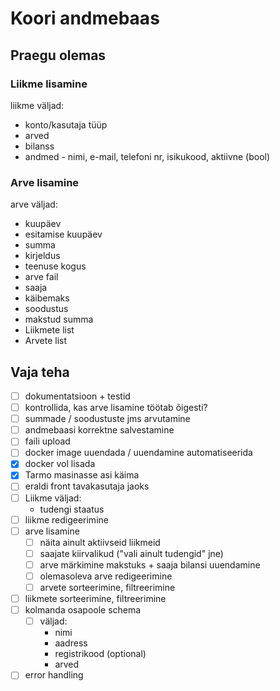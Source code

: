 # Koori andmebaas

## Praegu olemas
### Liikme lisamine
  liikme väljad:
 - konto/kasutaja tüüp
 - arved
 - bilanss
 - andmed - nimi, e-mail, telefoni nr, isikukood, aktiivne (bool)
### Arve lisamine
  arve väljad:
  - kuupäev
  - esitamise kuupäev
  - summa
  - kirjeldus
  - teenuse kogus
  - arve fail
  - saaja
  - käibemaks
  - soodustus
  - makstud summa
  - Liikmete list
  - Arvete list


## Vaja teha
- [ ] dokumentatsioon + testid
- [ ] kontrollida, kas arve lisamine töötab õigesti?
- [ ] summade / soodustuste jms arvutamine
- [ ] andmebaasi korrektne salvestamine
- [ ] faili upload
- [ ] docker image uuendada / uuendamine automatiseerida
- [x] docker vol lisada
- [x] Tarmo masinasse asi käima
- [ ] eraldi front tavakasutaja jaoks
- [ ] Liikme väljad:
  - tudengi staatus
- [ ] liikme redigeerimine
- [ ] arve lisamine
  - [ ] näita ainult aktiivseid liikmeid
  - [ ] saajate kiirvalikud ("vali ainult tudengid" jne)
  - [ ] arve märkimine makstuks + saaja bilansi uuendamine
  - [ ] olemasoleva arve redigeerimine
  - [ ] arvete sorteerimine, filtreerimine
- [ ] liikmete sorteerimine, filtreerimine
- [ ] kolmanda osapoole schema
  - [ ] väljad:
    - nimi
    - aadress
    - registrikood (optional)
    - arved
- [ ] error handling
